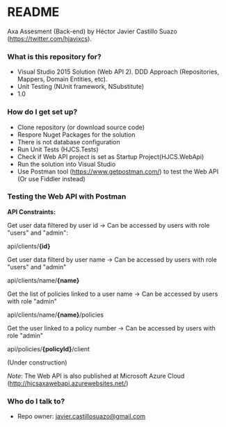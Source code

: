 # README #

Axa Assesment (Back-end) by Héctor Javier Castillo Suazo (https://twitter.com/hjavixcs).

### What is this repository for? ###

* Visual Studio 2015 Solution (Web API 2). DDD Approach (Repositories, Mappers, Domain Entities, etc).
* Unit Testing (NUnit framework, NSubstitute)
* 1.0

### How do I get set up? ###

* Clone repository (or download source code)
* Respore Nuget Packages for the solution
* There is not database configuration
* Run Unit Tests (HJCS.Tests)
* Check if Web API project is set as Startup Project(HJCS.WebApi)
* Run the solution into Visual Studio
* Use Postman tool (https://www.getpostman.com/) to test the Web API (Or use Fiddler instead)

### Testing the Web API with Postman ###
**API Constraints:**

Get user data filtered by user id -> Can be accessed by users with role "users" and "admin":

api/clients/**{id}**


Get user data filterd by user name -> Can be accessed by users with role "users" and "admin"

api/clients/name/**{name}**


Get the list of policies linked to a user name -> Can be accessed by users with role "admin"

api/clients/name/**{name}**/policies


Get the user linked to a policy number -> Can be accessed by users with role "admin"

api/policies/**{policyId}**/client


(Under construction)

*Note*: The Web API is also published at Microsoft Azure Cloud (http://hjcsaxawebapi.azurewebsites.net/)


### Who do I talk to? ###

* Repo owner: javier.castillosuazo@gmail.com